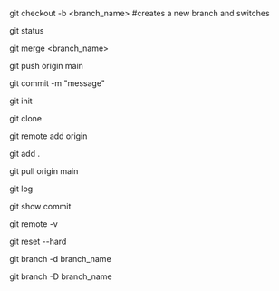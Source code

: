 git checkout -b <branch_name> #creates a new branch and switches

git status

git merge <branch_name>

git push origin main

git commit -m "message"

git init

git clone <repository name>

git remote add origin <url>

git add .

git pull origin main

git log

git show commit

git remote -v

git reset --hard <commit>

git branch -d branch_name

git branch -D branch_name
